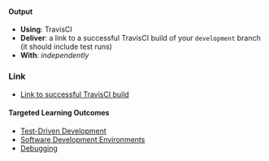 #### Output
- **Using**: TravisCI
- **Deliver**: a link to a successful TravisCI build of your `development` branch (it should include test runs)
- **With**: *independently*

### Link
- [Link to successful TravisCI build](https://travis-ci.org/andela-aalabi/checkpoint1/builds/218754008)

#### Targeted Learning Outcomes
- [Test-Driven Development](https://github.com/andela/learningmap/tree/master/Phase-C/Entry-level%20Developer/Curriculum/25%20-%20Test-Driven%20Development)
- [Software Development Environments](https://github.com/andela/learningmap/tree/master/Phase-C/Entry-level%20Developer/Curriculum/35%20-%20Software%20Development%20Environments)
- [Debugging](https://github.com/andela/learningmap/tree/master/Phase-C/Entry-level%20Developer/Curriculum/38%20-%20Debugging)